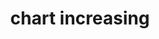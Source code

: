 ---
layout: objects
title: chart increasing
emoji: chart_increasing
permalink: 📈.html
image: assets/img/3moji/chart_increasing.png
---
